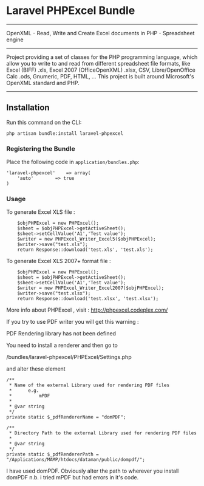 # Laravel PHPExcel Bundle


---

OpenXML - Read, Write and Create Excel documents in PHP - Spreadsheet engine

---

Project providing a set of classes for the PHP programming language, which allow you to write to and read from different spreadsheet file formats, like Excel (BIFF) .xls, Excel 2007 (OfficeOpenXML) .xlsx, CSV, Libre/OpenOffice Calc .ods, Gnumeric, PDF, HTML, ... This project is built around Microsoft's OpenXML standard and PHP.

---

## Installation

Run this command on the CLI:

    php artisan bundle:install laravel-phpexcel

### Registering the Bundle

Place the following code in ``application/bundles.php``:


    'laravel-phpexcel'    => array(
        'auto'        => true
    )


### Usage ####
To generate Excel XLS file :

		$objPHPExcel = new PHPExcel();
		$sheet = $objPHPExcel->getActiveSheet();
		$sheet->setCellValue('A1','Test value');
		$writer = new PHPExcel_Writer_Excel5($objPHPExcel);
		$writer->save("test.xls");
		return Response::download('test.xls', 'test.xls');


To generate Excel XLS 2007+ format file :

		$objPHPExcel = new PHPExcel();
		$sheet = $objPHPExcel->getActiveSheet();
		$sheet->setCellValue('A1','Test value');
		$writer = new PHPExcel_Writer_Excel2007($objPHPExcel);
		$writer->save("test.xlsx");
		return Response::download('test.xlsx', 'test.xlsx');


More info about PHPExcel , visit : http://phpexcel.codeplex.com/

If you try to use PDF writer you will get this warning :

PDF Rendering library has not been defined

You need to install a renderer and then go to

/bundles/laravel-phpexcel/PHPExcel/Settings.php

and alter these element

	/**
	 * Name of the external Library used for rendering PDF files
	 *		e.g.
	 *			mPDF
	 *
	 * @var string
	 */
	private static $_pdfRendererName = "domPDF";

	/**
	 * Directory Path to the external Library used for rendering PDF files
	 *
	 * @var string
	 */
	private static $_pdfRendererPath = "/Applications/MAMP/htdocs/dataman/public/dompdf/";

I have used domPDF. Obviously alter the path to wherever you install domPDF
n.b. i tried mPDF but had errors in it's code.
